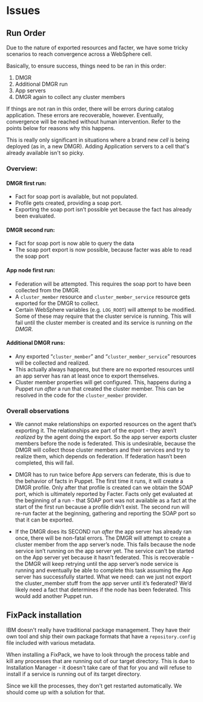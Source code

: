 # Issues

## Run Order

Due to the nature of exported resources and facter, we have some tricky
scenarios to reach convergence across a WebSphere cell.

Basically, to ensure success, things need to be ran in this order:

1. DMGR
2. Additional DMGR run
2. App servers
3. DMGR again to collect any cluster members

If things are not ran in this order, there will be errors during catalog
application.  These errors are recoverable, however.  Eventually, convergence
will be reached without human intervention. Refer to the points below for
reasons why this happens.

This is really only significant in situations where a brand new _cell_ is
being deployed (as in, a new DMGR).  Adding Application servers to a cell
that's already available isn't so picky.

### Overview:

#### DMGR first run:

* Fact for soap port is available, but not populated.
* Profile gets created, providing a soap port.
* Exporting the soap port isn’t possible yet because the fact has already been
evaluated.

#### DMGR second run:
* Fact for soap port is now able to query the data
* The soap port export is now possible, because facter was able to read the
soap port

#### App node first run:

* Federation will be attempted.  This requires the soap port to have been
  collected from the DMGR.
* A `cluster_member` resource and `cluster_member_service` resource gets
  exported for the DMGR to collect.
* Certain WebSphere variables (e.g. `LOG_ROOT`) will attempt to be modified.
  Some of these may require that the cluster service is running. This will
  fail until the cluster member is created and its service is running _on the
  DMGR_.

#### Additional DMGR runs:

* Any exported “`cluster_member`” and “`cluster_member_service`” resources will
  be collected and realized.
* This actually always happens, but there are no exported resources until an
  app server has ran at least once to export themselves.
* Cluster member properties will get configured.  This, happens during a Puppet
  run _after_ a run that created the cluster member.  This can be resolved in
  the code for the `cluster_member` provider.

### Overall observations

* We cannot make relationships on exported resources on
the agent that’s exporting it.  The relationships are part of the export - they
aren’t _realized_ by the agent doing the export.  So the app server exports
cluster members before the node is federated.  This is undesirable, because the
DMGR will collect those cluster members and their services and try to realize
them, which depends on federation.  If federation hasn’t been completed, this
will fail.

* DMGR has to run twice before App servers can federate, this is due to the
behavior of facts in Puppet.  The first time it runs, it will create a DMGR
profile.  Only after that profile is created can we obtain the SOAP port, which
is ultimately reported by Facter.  Facts only get evaluated at the beginning of
a run - that SOAP port was not available as a fact at the start of the first
run because a profile didn’t exist.  The second run will re-run facter at the
beginning, gathering and reporting the SOAP port so that it can be exported.

* If the DMGR does its SECOND run _after_ the app server has already ran once,
there will be non-fatal errors.  The DMGR will attempt to create a cluster
member from the app server’s node.  This fails because the node service isn’t
running on the app server yet.  The service can’t be started on the App server
yet because it hasn’t federated.  This is recoverable - the DMGR will keep
retrying until the app server’s node service is running and eventually be able
to complete this task assuming the App server has successfully started.  What
we need:  can we just not export the cluster_member stuff from the app server
until it’s federated?  We’d likely need a fact that determines if the node has
been federated.  This would add another Puppet run.

## FixPack installation

IBM doesn't really have traditional package management.  They have their own
tool and ship their own package formats that have a `repository.config` file
included with various metadata.

When installing a FixPack, we have to look through the process table and kill
any processes that are running out of our target directory.  This is due to
Installation Manager - it doesn't take care of that for you and will refuse to
install if a service is running out of its target directory.

Since we kill the processes, they don't get restarted automatically.  We should
come up with a solution for that.
